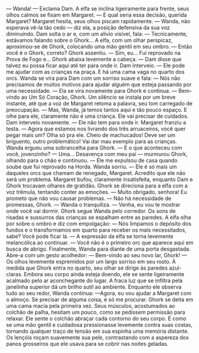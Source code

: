 — Wanda! — Exclama Dam.
A elfa se inclina ligeiramente para frente, seus olhos calmos se fixam em Margaret. 
— E qual seria essa decisão, querida Margaret?
Margaret hesita, seus olhos piscam rapidamente.
— Wanda, não esperava vê-la tão cedo — diz ela, a posição defensiva da sua voz diminuindo.
Dam solta o ar e, com um alívio visível, fala:
— Tecnicamente, estávamos falando sobre o Ghork...
A elfa, com um olhar perspicaz, aproximou-se de Ghork, colocando uma mão gentil em seu ombro. — Então você é o Ghork, correto?
Ghork assentiu. — Sim, eu... Fui reprovado na Prova de Fogo e... Ghork abaixa levemente a cabeça. — Dam disse que talvez eu possa ficar aqui até ter para onde ir.
Dam interveio. — Ele pode me ajudar com as crianças na praça. E há uma cama vaga no quarto dos orcs.
Wanda se vira para Dam com um sorriso suave e fala:
— Nós não precisamos de muitos motivos para ajudar alguém que esteja passando por uma necessidade. — Ela se vira novamente para Ghork e continua. — Bem-vindo ao Um Só Coração, Ghork.
Um silêncio se instala por um breve instante, até que a voz de Margaret retoma a palavra, seu tom carregado de preocupação.
— Mas, Wanda, já temos tantos aqui e tão pouco espaço. E olhe para ele, claramente não é uma criança. Ele vai precisar de cuidados.
Dam interveio novamente. — Ele não tem para onde ir.
Margaret franziu a testa. — Agora que estamos nos livrando dos três arruaceiros, você quer pegar mais um? Olha só pra ele. Cheio de machucados! Deve ser um briguento, outro problemático! Vai dar mau exemplo para as crianças.
Wanda ergueu uma sobrancelha para Ghork. — E o que aconteceu com você, jovenzinho?
— Uma... Desavença com meu pai — murmurou Ghork, olhando para o chão e continuou. — Ele me expulsou de casa quando soube que fui reprovado na Horda.
Wanda sorriu. — Ele é só mais um daqueles orcs que chamam de renegado, Margaret. Acredito que ele não será um problema.
Margaret bufou, claramente insatisfeita, enquanto Dam e Ghork trocavam olhares de gratidão.
Ghork se direciona para a elfa com a voz trêmula, tentando conter as emoções.
— Muito obrigado, senhora! Eu prometo que não vou causar problemas. 
— Não há necessidade de promessas, Ghork. — Wanda o tranquiliza. — Venha, eu vou te mostrar onde você vai dormir. 
Ghork segue Wanda pelo corredor. Os sons de risadas e sussurros das crianças se espalham entre as paredes. A elfa olha por sobre o ombro e diz com empolgação:
— Nós limpamos o depósito dos fundos e o transformamos em quarto para receber os mais necessitados, sabe? Você pode ficar lá. — A expressão da elfa se torna levemente melancólica ao continuar. —  Você não é o primeiro orc que aparece aqui em busca de abrigo.
Finalmente, Wanda para diante de uma porta desgastada. Abre-a com um gesto acolhedor:
— Bem-vindo ao seu novo lar, Ghork! — Os olhos levemente espremidos por um largo sorriso em seu rosto. 
À medida que Ghork entra no quarto, seu olhar se dirige às paredes azul-claras. Embora seu corpo ainda esteja doendo, ele se sente ligeiramente acalmado pelo ar aconchegante do lugar. A fraca luz que se infiltra pela janelinha superior dá um brilho sutil ao ambiente. Enquanto ele observa tudo ao seu redor, Wanda continua:
—Agora, eu vou ajudar a Margaret com o almoço. Se precisar de alguma coisa, é só me procurar.
Ghork se deita em uma cama macia pela primeira vez. Seus músculos, acostumados ao colchão de palha, hesitam um pouco, como se pedissem permissão para relaxar. Ele sente o colchão abraçar cada contorno do seu corpo. É como se uma mão gentil e cuidadosa pressionasse levemente contra suas costas, tornando qualquer traço de tensão em sua espinha uma memória distante. Os lençóis roçam suavemente sua pele, contrastando com a aspereza dos panos grosseiros que ele usava para se cobrir nas noites geladas.